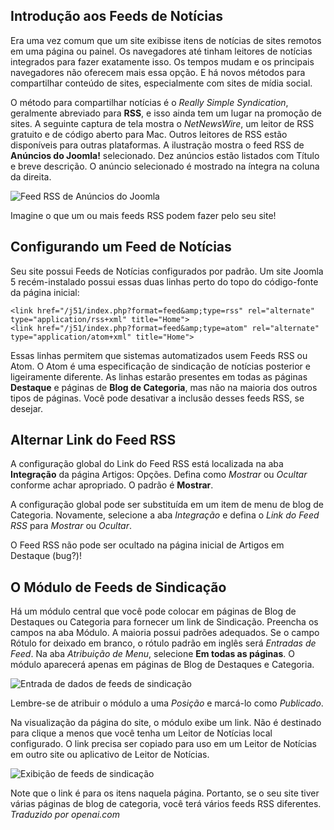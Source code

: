 <!-- Filename: jdocmanual?manual=user&heading=news&filename=news-feeds.md / Display title: Feeds de Notícias -->

## Introdução aos Feeds de Notícias

Era uma vez comum que um site exibisse itens de notícias de sites remotos em uma página ou painel. Os navegadores até tinham leitores de notícias integrados para fazer exatamente isso. Os tempos mudam e os principais navegadores não oferecem mais essa opção. E há novos métodos para compartilhar conteúdo de sites, especialmente com sites de mídia social.

O método para compartilhar notícias é o *Really Simple Syndication*, geralmente abreviado para **RSS**, e isso ainda tem um lugar na promoção de sites. A seguinte captura de tela mostra o *NetNewsWire*, um leitor de RSS gratuito e de código aberto para Mac. Outros leitores de RSS estão disponíveis para outras plataformas. A ilustração mostra o feed RSS de **Anúncios do Joomla!** selecionado. Dez anúncios estão listados com Título e breve descrição. O anúncio selecionado é mostrado na íntegra na coluna da direita.

![Feed RSS de Anúncios do Joomla](../../../en/images/news-feeds/news-netnewswire-display.png)

Imagine o que um ou mais feeds RSS podem fazer pelo seu site!

## Configurando um Feed de Notícias

Seu site possui Feeds de Notícias configurados por padrão. Um site Joomla 5 recém-instalado possui essas duas linhas perto do topo do código-fonte da página inicial:

```
<link href="/j51/index.php?format=feed&amp;type=rss" rel="alternate" type="application/rss+xml" title="Home">
<link href="/j51/index.php?format=feed&amp;type=atom" rel="alternate" type="application/atom+xml" title="Home">
```
Essas linhas permitem que sistemas automatizados usem Feeds RSS ou Atom. O Atom é uma especificação de sindicação de notícias posterior e ligeiramente diferente. As linhas estarão presentes em todas as páginas **Destaque** e páginas de **Blog de Categoria**, mas não na maioria dos outros tipos de páginas. Você pode desativar a inclusão desses feeds RSS, se desejar.  

## Alternar Link do Feed RSS

A configuração global do Link do Feed RSS está localizada na aba **Integração** da página Artigos: Opções. Defina como *Mostrar* ou *Ocultar* conforme achar apropriado. O padrão é **Mostrar**.

A configuração global pode ser substituída em um item de menu de blog de Categoria. Novamente, selecione a aba *Integração* e defina o *Link do Feed RSS* para *Mostrar* ou *Ocultar*.

O Feed RSS não pode ser ocultado na página inicial de Artigos em Destaque (bug?)!

## O Módulo de Feeds de Sindicação

Há um módulo central que você pode colocar em páginas de Blog de Destaques ou Categoria para fornecer um link de Sindicação. Preencha os campos na aba Módulo. A maioria possui padrões adequados. Se o campo Rótulo for deixado em branco, o rótulo padrão em inglês será *Entradas de Feed*. Na aba *Atribuição de Menu*, selecione **Em todas as páginas**. O módulo aparecerá apenas em páginas de Blog de Destaques e Categoria.

![Entrada de dados de feeds de sindicação](../../../en/images/news-feeds/news-syndication-feeds-form.png)

Lembre-se de atribuir o módulo a uma *Posição* e marcá-lo como *Publicado*.

Na visualização da página do site, o módulo exibe um link. Não é destinado para clique a menos que você tenha um Leitor de Notícias local configurado. O link precisa ser copiado para uso em um Leitor de Notícias em outro site ou aplicativo de Leitor de Notícias.

![Exibição de feeds de sindicação](../../../en/images/news-feeds/news-syndication-feeds-display.png)

Note que o link é para os itens naquela página. Portanto, se o seu site tiver várias páginas de blog de categoria, você terá vários feeds RSS diferentes.
*Traduzido por openai.com*

